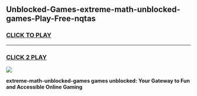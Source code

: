 
## Unblocked-Games-extreme-math-unblocked-games-Play-Free-nqtas
<h3>
<a href="https://premium76.site?title=extreme-math-unblocked-games&ref=21A">CLICK TO PLAY</a></h3>
<hr>

<h3>
<a href="https://premium76.site?title=extreme-math-unblocked-games&ref=21A">CLICK 2 PLAY</a>
  
</h3>

<a href="https://premium76.site?title=extreme-math-unblocked-games&ref=21A"><img src="https://clearcache.store/games.png"></a>


**extreme-math-unblocked-games games unblocked: Your Gateway to Fun and Accessible Online Gaming**

